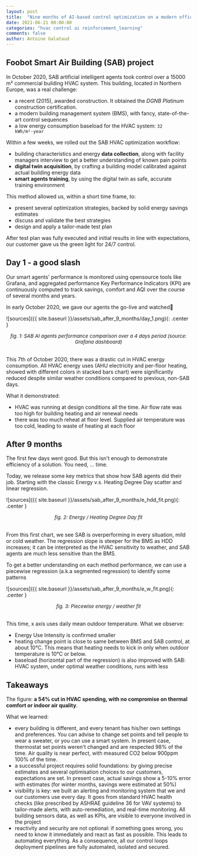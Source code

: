 ```yaml
---
layout: post 
title:  "Nine months of AI-based control optimization on a modern office building HVAC"
date: 2021-06-21 00:00:00 
categories: "hvac control ai reinforcement_learning"
comments: false 
author: Antoine Galataud
---
```


<style type="text/css">
.center {
    display:block;
    margin: 0 auto;
}
.double-left {
    width:49%;
    display:block;
    float:left;
    margin: 0 auto;
    margin-right: 10px;
}
.add-margin-right {
    margin-right: 20px;
}
.double {
    width:49%;
    margin: 0 auto;
}
.image-foot {
    font-size:10pt;
}
ul {
  display: table;
}
</style>


## Foobot Smart Air Building (SAB) project

In October 2020, SAB artificial intelligent agents took control over a 15000 m² commercial building HVAC system. This building, located in Northern Europe, was a real challenge:

- a recent (2015), awarded construction. It obtained the <i>DGNB Platinum</i> construction certification.
- a modern building management system (BMS), with fancy, state-of-the-art control sequences
- a low energy consumption baseload for the HVAC system: `32 kWh/m²·year`

Within a few weeks, we rolled out the SAB HVAC optimization workflow:

- building characteristics and energy <b>data collection</b>, along with facility managers interview to get a better understanding of known pain points
- <b>digital twin acquisition</b>, by crafting a building model calibrated against actual building energy data
- <b>smart agents training</b>, by using the digital twin as safe, accurate training environment

This method allowed us, within a short time frame, to:

- present several optimization strategies, backed by solid energy savings estimates
- discuss and validate the best strategies
- design and apply a tailor-made test plan

After test plan was fully executed and initial results in line with expectations, our customer gave us the green light for 24/7 control.

## Day 1 - a good slash

Our smart agents' performance is monitored using opensource tools like Grafana, and aggregated performance Key Performance Indicators (KPI) are continuously computed to track savings, comfort and AQI over the course of several months and years.

In early October 2020, we gave our agents the go-live and watched🍿

![sources]({{ site.baseurl }}/assets/sab_after_9_months/day_1.png){: .center }
<center><i class="image-foot">fig. 1: SAB AI agents performance comparison over a 4 days period (source: Grafana dashboard)</i></center>
<br/>

This 7th of October 2020, there was a drastic cut in HVAC energy consumption. All HVAC energy uses (AHU electricity and per-floor heating, showed with different colors in stacked bars chart) were significantly reduced despite similar weather conditions compared to previous, non-SAB days.

What it demonstrated:
- HVAC was running at design conditions all the time. Air flow rate was too high for building heating and air renewal needs
- there was too much reheat at floor level. Supplied air temperature was too cold, leading to waste of heating at each floor

## After 9 months

The first few days went good. But this isn't enough to demonstrate efficiency of a solution. You need, ... time.

Today, we release some key metrics that show how SAB agents did their job. Starting with the classic Energy v.s. Heating Degree Day scatter and linear regression.

![sources]({{ site.baseurl }}/assets/sab_after_9_months/e_hdd_fit.png){: .center }
<center><i class="image-foot">fig. 2: Energy / Heating Degree Day fit</i></center>
<br/>

From this first chart, we see SAB is overperforming in every situation, mild or cold weather. The regression slope is steeper for the BMS as HDD increases; it can be interpreted as the HVAC sensitivity to weather, and SAB agents are much less sensitive than the BMS.

To get a better understanding on each method performance, we can use a piecewise regression (a.k.a segmented regression) to identify some patterns

![sources]({{ site.baseurl }}/assets/sab_after_9_months/e_w_fit.png){: .center }
<center><i class="image-foot">fig. 3: Piecewise energy / weather fit</i></center>
<br/>

This time, x axis uses daily mean outdoor temperature. What we observe:

- Energy Use Intensity is confirmed smaller
- heating change point is close to same between BMS and SAB control, at about 10°C. This means that heating needs to kick in only when outdoor temperature is 10°C or below.
- baseload (horizontal part of the regression) is also improved with SAB: HVAC system, under optimal weather conditions, runs with less


## Takeaways

The figure: <b>a 54% cut in HVAC spending, with no compromise on thermal comfort or indoor air quality</b>.

What we learned:
- every building is different, and every tenant has his/her own settings and preferences. You can advise to change set points and tell people to wear a sweater, or you can use a smart system. In present case, thermostat set points weren't changed and are respected 98% of the time. Air quality is near perfect, with measured CO2 below 900ppm 100% of the time.
- a successful project requires solid foundations: by giving precise estimates and several optimisation choices to our customers, expectations are set. In present case, actual savings show a 5-10% error with estimates (for winter months, savings were estimated at 50%)
- visibility is key: we built an alerting and monitoring system that we and our customers use every day. It goes from standard HVAC health checks (like prescribed by ASHRAE guideline 36 for VAV systems) to tailor-made alerts, with auto-remediation, and real-time monitoring. All building sensors data, as well as KPIs, are visible to everyone involved in the project
- reactivity and security are not optional: if something goes wrong, you need to know it immediately and react as fast as possible. This leads to automating everything. As a consequence, all our control loops deployment pipelines are fully automated, isolated and secured.
